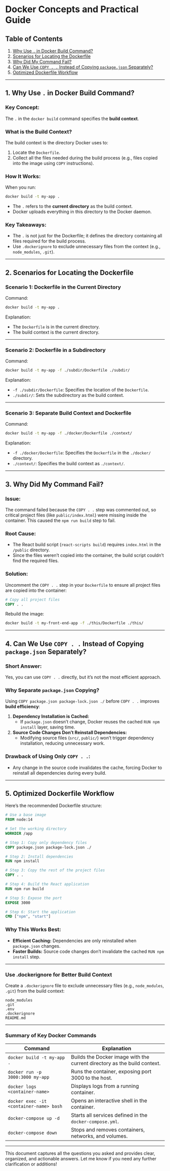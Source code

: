 # Docker Concepts and Practical Guide

## **Table of Contents**
1. [Why Use `.` in Docker Build Command?](#why-use--in-docker-build-command)
2. [Scenarios for Locating the Dockerfile](#scenarios-for-locating-the-dockerfile)
3. [Why Did My Command Fail?](#why-did-my-command-fail)
4. [Can We Use `COPY . .` Instead of Copying `package.json` Separately?](#can-we-use-copy--instead-of-copying-packagejson-separately)
5. [Optimized Dockerfile Workflow](#optimized-dockerfile-workflow)

---

## **1. Why Use `.` in Docker Build Command?**

### **Key Concept:**
The `.` in the `docker build` command specifies the **build context**.

### **What is the Build Context?**
The build context is the directory Docker uses to:
1. Locate the `Dockerfile`.
2. Collect all the files needed during the build process (e.g., files copied into the image using `COPY` instructions).

### **How It Works:**
When you run:
```bash
docker build -t my-app .
```
- The `.` refers to the **current directory** as the build context.
- Docker uploads everything in this directory to the Docker daemon.

### **Key Takeaways:**
- The `.` is not just for the Dockerfile; it defines the directory containing all files required for the build process.
- Use `.dockerignore` to exclude unnecessary files from the context (e.g., `node_modules`, `.git`).

---

## **2. Scenarios for Locating the Dockerfile**

### **Scenario 1: Dockerfile in the Current Directory**
Command:
```bash
docker build -t my-app .
```
Explanation:
- The `Dockerfile` is in the current directory.
- The build context is the current directory.

---

### **Scenario 2: Dockerfile in a Subdirectory**
Command:
```bash
docker build -t my-app -f ./subdir/Dockerfile ./subdir/
```
Explanation:
- `-f ./subdir/Dockerfile`: Specifies the location of the `Dockerfile`.
- `./subdir/`: Sets the subdirectory as the build context.

---

### **Scenario 3: Separate Build Context and Dockerfile**
Command:
```bash
docker build -t my-app -f ./docker/Dockerfile ./context/
```
Explanation:
- `-f ./docker/Dockerfile`: Specifies the `Dockerfile` in the `./docker/` directory.
- `./context/`: Specifies the build context as `./context/`.

---

## **3. Why Did My Command Fail?**

### **Issue:**
The command failed because the `COPY . .` step was commented out, so critical project files (like `public/index.html`) were missing inside the container. This caused the `npm run build` step to fail.

### **Root Cause:**
- The React build script (`react-scripts build`) requires `index.html` in the `/public` directory.
- Since the files weren’t copied into the container, the build script couldn’t find the required files.

### **Solution:**
Uncomment the `COPY . .` step in your `Dockerfile` to ensure all project files are copied into the container:
```dockerfile
# Copy all project files
COPY . .
```

Rebuild the image:
```bash
docker build -t my-front-end-app -f ./this/Dockerfile ./this/
```

---

## **4. Can We Use `COPY . .` Instead of Copying `package.json` Separately?**

### **Short Answer:**
Yes, you can use `COPY . .` directly, but it’s not the most efficient approach.

### **Why Separate `package.json` Copying?**
Using `COPY package.json package-lock.json ./` before `COPY . .` improves **build efficiency**:
1. **Dependency Installation is Cached:**
   - If `package.json` doesn’t change, Docker reuses the cached `RUN npm install` layer, saving time.
2. **Source Code Changes Don’t Reinstall Dependencies:**
   - Modifying source files (`src/`, `public/`) won’t trigger dependency installation, reducing unnecessary work.

### **Drawback of Using Only `COPY . .`:**
- Any change in the source code invalidates the cache, forcing Docker to reinstall all dependencies during every build.

---

## **5. Optimized Dockerfile Workflow**

Here’s the recommended Dockerfile structure:

```dockerfile
# Use a base image
FROM node:14

# Set the working directory
WORKDIR /app

# Step 1: Copy only dependency files
COPY package.json package-lock.json ./

# Step 2: Install dependencies
RUN npm install

# Step 3: Copy the rest of the project files
COPY . .

# Step 4: Build the React application
RUN npm run build

# Step 5: Expose the port
EXPOSE 3000

# Step 6: Start the application
CMD ["npm", "start"]
```

### **Why This Works Best:**
- **Efficient Caching:** Dependencies are only reinstalled when `package.json` changes.
- **Faster Builds:** Source code changes don’t invalidate the cached `RUN npm install` step.

---

### **Use .dockerignore for Better Build Context**

Create a `.dockerignore` file to exclude unnecessary files (e.g., `node_modules`, `.git`) from the build context:
```plaintext
node_modules
.git
.env
.dockerignore
README.md
```

---

### **Summary of Key Docker Commands**

| Command                                  | Explanation                                            |
|------------------------------------------|--------------------------------------------------------|
| `docker build -t my-app .`               | Builds the Docker image with the current directory as the build context. |
| `docker run -p 3000:3000 my-app`         | Runs the container, exposing port 3000 to the host.   |
| `docker logs <container-name>`           | Displays logs from a running container.              |
| `docker exec -it <container-name> bash`  | Opens an interactive shell in the container.         |
| `docker-compose up -d`                   | Starts all services defined in the `docker-compose.yml`. |
| `docker-compose down`                    | Stops and removes containers, networks, and volumes. |

---

This document captures all the questions you asked and provides clear, organized, and actionable answers. Let me know if you need any further clarification or additions!

